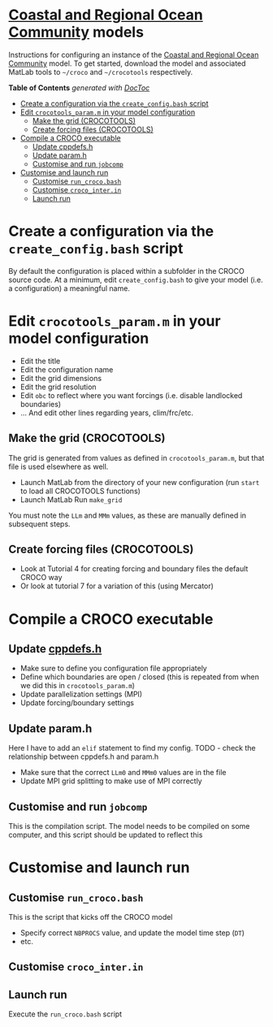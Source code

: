 # [Coastal and Regional Ocean Community](https://www.croco-ocean.org/) models
Instructions for configuring an instance of the [Coastal and Regional Ocean Community](https://www.croco-ocean.org/) model. To get started, download the model and associated MatLab tools to `~/croco` and `~/crocotools` respectively.

<!-- START doctoc generated TOC please keep comment here to allow auto update -->
<!-- DON'T EDIT THIS SECTION, INSTEAD RE-RUN doctoc TO UPDATE -->
**Table of Contents**  *generated with [DocToc](https://github.com/thlorenz/doctoc)*

- [Create a configuration via the `create_config.bash` script](#create-a-configuration-via-the-create_configbash-script)
- [Edit `crocotools_param.m` in your model configuration](#edit-crocotools_paramm-in-your-model-configuration)
  - [Make the grid (CROCOTOOLS)](#make-the-grid-crocotools)
  - [Create forcing files (CROCOTOOLS)](#create-forcing-files-crocotools)
- [Compile a CROCO executable](#compile-a-croco-executable)
  - [Update cppdefs.h](#update-cppdefsh)
  - [Update param.h](#update-paramh)
  - [Customise and run `jobcomp`](#customise-and-run-jobcomp)
- [Customise and launch run](#customise-and-launch-run)
  - [Customise `run_croco.bash`](#customise-run_crocobash)
  - [Customise `croco_inter.in`](#customise-croco_interin)
  - [Launch run](#launch-run)

<!-- END doctoc generated TOC please keep comment here to allow auto update -->


# Create a configuration via the `create_config.bash` script
By default the configuration is placed within a subfolder in the CROCO source code. At a minimum, edit `create_config.bash` to give your model (i.e. a configuration) a meaningful name.

# Edit `crocotools_param.m` in your model configuration
 - Edit the title
 - Edit the configuration name
 - Edit the grid dimensions
 - Edit the grid resolution
 - Edit `obc` to reflect where you want forcings (i.e. disable landlocked boundaries)
 - ... And edit other lines regarding years, clim/frc/etc.

## Make the grid (CROCOTOOLS)
The grid is generated from values as defined in `crocotools_param.m`, but that file is used elsewhere as well. 

- Launch MatLab from the directory of your new configuration (run `start` to load all CROCOTOOLS functions)
- Launch MatLab Run `make_grid` 

You must note the `LLm` and `MMm` values, as these are manually defined in subsequent steps.

## Create forcing files (CROCOTOOLS)
- Look at Tutorial 4 for creating forcing and boundary files the default CROCO way
- Or look at tutorial 7 for a variation of this (using Mercator)

# Compile a CROCO executable

## Update [cppdefs.h](https://croco-ocean.gitlabpages.inria.fr/croco_doc/model/model.appendices.cppdefs.h.html#cppdefs-h)
- Make sure to define you configuration file appropriately
- Define which boundaries are open / closed (this is repeated from when we did this in `crocotools_param.m`)
- Update parallelization settings (MPI)
- Update forcing/boundary settings

## Update param.h
Here I have to add an `elif` statement to find my config. TODO - check the relationship between cppdefs.h and param.h

- Make sure that the correct `LLm0` and `MMm0` values are in the file
- Update MPI grid splitting to make use of MPI correctly

## Customise and run `jobcomp`
This is the compilation script. The model needs to be compiled on some computer, and this script should be updated to reflect this

# Customise and launch run

## Customise `run_croco.bash`
This is the script that kicks off the CROCO model

- Specify correct `NBPROCS` value, and update the model time step (`DT`)
- etc.

## Customise `croco_inter.in`


## Launch run
Execute the `run_croco.bash` script